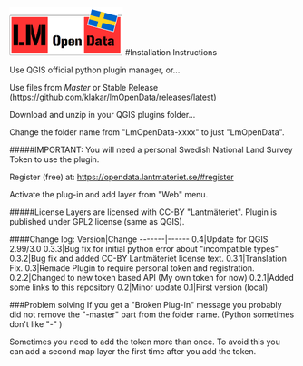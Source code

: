 ![GitHub Logo](/lm.png)
#Installation Instructions

Use QGIS official python plugin manager, or...

Use files from _Master_ or Stable Release (https://github.com/klakar/lmOpenData/releases/latest)

Download and unzip in your QGIS plugins folder...

Change the folder name from "LmOpenData-xxxx" to just "LmOpenData".

#####IMPORTANT: 
You will need a personal Swedish National Land Survey Token to use the plugin.

Register (free) at: https://opendata.lantmateriet.se/#register

Activate the plug-in and add layer from "Web" menu.

#####License
Layers are licensed with CC-BY "Lantmäteriet".
Plugin is published under GPL2 license (same as QGIS).

####Change log:
Version|Change
-------|------
0.4|Update for QGIS 2.99/3.0
0.3.3|Bug fix for initial python error about "incompatible types"
0.3.2|Bug fix and added CC-BY Lantmäteriet license text.
0.3.1|Translation Fix.
0.3|Remade Plugin to require personal token and registration.
0.2.2|Changed to new token based API (My own token for now)
0.2.1|Added some links to this repository
0.2|Minor update
0.1|First version (local)

###Problem solving
If you get a "Broken Plug-In" message you probably did not remove the "-master" part from the folder name. (Python sometimes don't like "-" )

Sometimes you need to add the token more than once. To avoid this you can add a second map layer the first time after you add the token.
